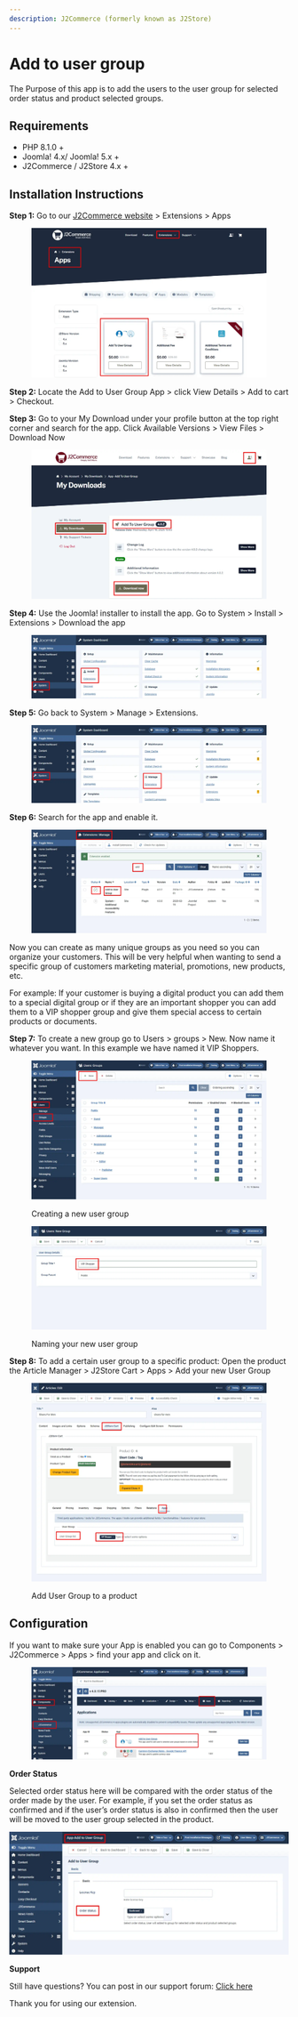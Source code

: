 ```yaml
---
description: J2Commerce (formerly known as J2Store)
---
```


# Add to user group

The Purpose of this app is to add the users to the user group for selected order status and product selected groups.

## Requirements <a href="#requirements" id="requirements"></a>

* PHP 8.1.0 +
* Joomla! 4.x/ Joomla! 5.x +
* J2Commerce / J2Store 4.x +

## Installation Instructions <a href="#installation-instructions" id="installation-instructions"></a>

**Step 1:** Go to our [J2Commerce website](https://www.j2commerce.com/) > Extensions > Apps

<figure><img src="../.gitbook/assets/user-group-1.webp" alt=""><figcaption></figcaption></figure>

**Step 2:** Locate the Add to User Group App > click View Details > Add to cart > Checkout.&#x20;

**Step 3:** Go to your My Download under your profile button at the top right corner and search for the app. Click Available Versions > View Files > Download Now

<figure><img src="../.gitbook/assets/user-group-2.webp" alt=""><figcaption></figcaption></figure>

**Step 4:** Use the Joomla! installer to install the app. Go to System > Install > Extensions > Download the app

<figure><img src="../.gitbook/assets/user-group-3 (10).webp" alt=""><figcaption></figcaption></figure>

**Step 5:** Go back to System > Manage > Extensions. &#x20;

<figure><img src="../.gitbook/assets/user-group-5 (10).webp" alt=""><figcaption></figcaption></figure>

**Step 6:** Search for the app and enable it.

<figure><img src="../.gitbook/assets/user-group-4.webp" alt=""><figcaption></figcaption></figure>

Now you can create as many unique groups as you need so you can organize your customers.  This will be very helpful when wanting to send a specific group of customers marketing material, promotions, new products, etc.&#x20;

For example: If your customer is buying a digital product you can add them to a special digital group or if they are an important shopper you can add them to a VIP shopper group and give them special access to certain products or documents.

**Step 7:** To create a new group go to Users > groups > New. Now name it whatever you want. In this example we have named it VIP Shoppers.&#x20;

<figure><img src="../.gitbook/assets/user-group-6.webp" alt=""><figcaption><p>Creating a new user group</p></figcaption></figure>

<figure><img src="../.gitbook/assets/user-group-7.webp" alt=""><figcaption><p>Naming your new user group</p></figcaption></figure>

**Step 8:** To add a certain user group to a specific product: Open the product the Article Manager > J2Store Cart > Apps > Add your new User Group

<figure><img src="../.gitbook/assets/user-group-8.webp" alt=""><figcaption><p>Add User Group to a product</p></figcaption></figure>

## Configuration <a href="#configuration" id="configuration"></a>

If you want to make sure your App is enabled you can go to Components > J2Commerce > Apps > find your app and click on it.

<figure><img src="../.gitbook/assets/user-group-9 (1).webp" alt=""><figcaption></figcaption></figure>

**Order Status**

Selected order status here will be compared with the order status of the order made by the user. For example, if you set the order status as confirmed and if the user’s order status is also in confirmed then the user will be moved to the user group selected in the product.

![Order Status](<../.gitbook/assets/user-group-10 (1).webp>)

**Support**

Still have questions? You can post in our support forum: [Click here](http://j2store.org/forum/index.html)

Thank you for using our extension.
